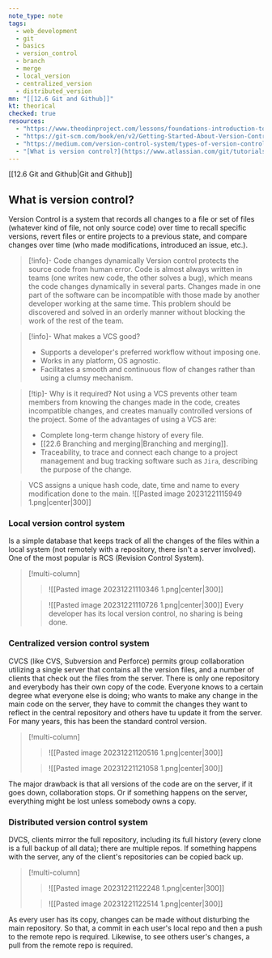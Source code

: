 ```yaml
---
note_type: note
tags:
  - web_development
  - git
  - basics
  - version_control
  - branch
  - merge
  - local_version
  - centralized_version
  - distributed_version
mn: "[[12.6 Git and Github]]"
kt: theorical
checked: true
resources:
  - "https://www.theodinproject.com/lessons/foundations-introduction-to-git"
  - "https://git-scm.com/book/en/v2/Getting-Started-About-Version-Control"
  - "https://medium.com/version-control-system/types-of-version-control-system-766a6b656088"
  - "[What is version control?](https://www.atlassian.com/git/tutorials/what-is-version-control)"
---
```

[[12.6 Git and Github|Git and Github]]

## What is version control?
Version Control is a system that records all changes to a file or set of files (whatever kind of file, not only source code) over time to recall specific versions, revert files or entire projects to a previous state, and compare changes over time (who made modifications, introduced an issue, etc.). 

>[!info]- Code changes dynamically
>Version control protects the source code from human error. Code is almost always written in teams (one writes new code, the other solves a bug), which means the code changes dynamically in several parts. Changes made in one part of the software can be incompatible with those made by another developer working at the same time. This problem should be discovered and solved in an orderly manner without blocking the work of the rest of the team.

>[!info]- What makes a VCS good?
>- Supports a developer's preferred workflow without imposing one.
>- Works in any platform, OS agnostic. 
>- Facilitates a smooth and continuous flow of changes rather than using a clumsy mechanism.

>[!tip]- Why is it required?
>Not using a VCS prevents other team members from knowing the changes made in the code, creates incompatible changes, and creates manually controlled versions of the project. Some of the advantages of using a VCS are:
>- Complete long-term change history of every file. 
>- [[22.6 Branching and merging|Branching and merging]].
>- Traceability, to trace and connect each change to a project management and bug tracking software such as `Jira`, describing the purpose of the change. 

>VCS assigns a unique hash code, date, time and name to every modification done to the main.
>![[Pasted image 20231221115949 1.png|center|300]]
### Local version control system
Is a simple database that keeps track of all the changes of the files within a local system (not remotely with a repository, there isn't a server involved). One of the most popular is RCS (Revision Control System).

>[!multi-column]
>
>>![[Pasted image 20231221110346 1.png|center|300]]
>
>>![[Pasted image 20231221110726 1.png|center|300]]
>>Every developer has its local version control, no sharing is being done. 

### Centralized version control system
CVCS (like CVS, Subversion and Perforce) permits group collaboration utilizing a single server that contains all the version files, and a number of clients that check out the files from the server. There is only one repository and everybody has their own copy of the code. Everyone knows to a certain degree what everyone else is doing; who wants to make any change in the main code on the server, they have to commit the changes they want to reflect in the central repository and others have tu update it from the server. For many years, this has been the standard control version.

>[!multi-column]
>
>>![[Pasted image 20231221120516 1.png|center|300]]
>
>>![[Pasted image 20231221121058 1.png|center|300]]

The major drawback is that all versions of the code are on the server, if it goes down, collaboration stops. Or if something happens on the server, everything might be lost unless somebody owns a copy. 

### Distributed version control system 
DVCS, clients mirror the full repository, including its full history (every clone is a full backup of all data); there are multiple repos. If something happens with the server, any of the client's repositories can be copied back up. 

>[!multi-column]
>
>>![[Pasted image 20231221122248 1.png|center|300]]
>
>>![[Pasted image 20231221122514 1.png|center|300]]

As every user has its copy, changes can be made without disturbing the main repository. So that, a commit in each user's local repo and then a push to the remote repo is required. Likewise, to see others user's changes, a pull from the remote repo is required. 